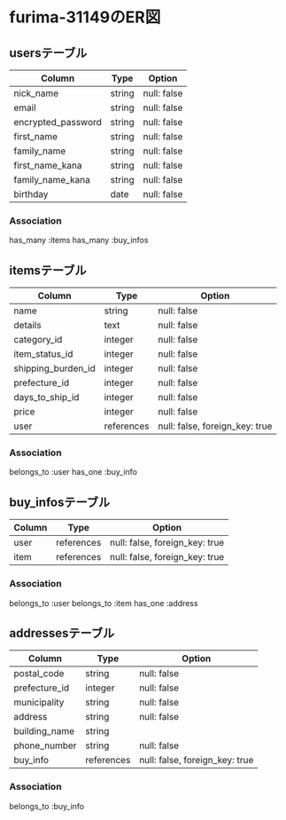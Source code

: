 # furima-31149のER図

## usersテーブル

| Column             | Type     | Option      |
| ------------------ | -------- | ----------- |
| nick_name          | string   | null: false |
| email              | string   | null: false |
| encrypted_password | string   | null: false |
| first_name         | string   | null: false |
| family_name        | string   | null: false |
| first_name_kana    | string   | null: false |
| family_name_kana   | string   | null: false |
| birthday           | date     | null: false |

### Association
has_many :items
has_many :buy_infos

## itemsテーブル

| Column             | Type       | Option                         |
| ------------------ | ---------- | ------------------------------ |
| name               | string     | null: false                    |
| details            | text       | null: false                    |
| category_id        | integer    | null: false                    |
| item_status_id     | integer    | null: false                    |
| shipping_burden_id | integer    | null: false                    |
| prefecture_id      | integer    | null: false                    |
| days_to_ship_id    | integer    | null: false                    |
| price              | integer    | null: false                    |
| user               | references | null: false, foreign_key: true |

### Association
belongs_to :user
has_one :buy_info

## buy_infosテーブル

| Column | Type       | Option                         |
| ------ | ---------- | ------------------------------ |
| user   | references | null: false, foreign_key: true |
| item   | references | null: false, foreign_key: true |

### Association
belongs_to :user
belongs_to :item
has_one :address

## addressesテーブル

| Column        | Type       | Option                         |
| ------------- | ---------- | ------------------------------ |
| postal_code   | string     | null: false                    |
| prefecture_id | integer    | null: false                    |
| municipality  | string     | null: false                    |
| address       | string     | null: false                    |
| building_name | string     |                                |
| phone_number  | string     | null: false                    |
| buy_info      | references | null: false, foreign_key: true |

### Association
belongs_to :buy_info